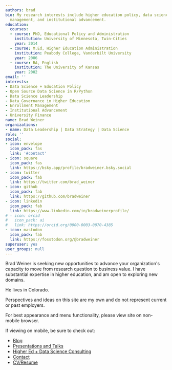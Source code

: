 ```yaml
---
authors: brad
bio: My research interests include higher education policy, data science, enrollment
  management, and institutional advancement.
education:
  courses:
  - course: PhD, Educational Policy and Administration
    institution: University of Minnesota, Twin-Cities
    year: 2014
  - course: M.Ed, Higher Education Administration
    institution: Peabody College, Vanderbilt University
    year: 2006
  - course: BA, English
    institution: The University of Kansas
    year: 2002
email: ''
interests:
- Data Science + Education Policy
- Open Source Data Science in R/Python
- Data Science Leadership
- Data Governance in Higher Education
- Enrollment Management
- Institutional Advancement
- University Finance
name: Brad Weiner
organizations:
- name: Data Leadership | Data Strategy | Data Science
role: ''
social:
- icon: envelope
  icon_pack: fas
  link: '#contact'
- icon: square
  icon_pack: fas
  link: https://bsky.app/profile/bradweiner.bsky.social
- icon: twitter
  icon_pack: fab
  link: https://twitter.com/brad_weiner
- icon: github
  icon_pack: fab
  link: https://github.com/bradweiner
- icon: linkedin
  icon_pack: fab
  link: https://www.linkedin.com/in/bradweinerprofile/
# - icon: orcid
#   icon_pack: ai
#   link: https://orcid.org/0000-0003-0070-4385
- icon: mastodon
  icon_pack: fab
  link: https://fosstodon.org/@bradweiner
superuser: yes
user_groups: null
---
```


Brad Weiner is seeking new opportunities to advance your organization's capacity to move from research question to business value. I have substantial expertise in higher education, and am open to exploring new domains.

He lives in Colorado.

Perspectives and ideas on this site are my own and do not represent current or past employers.

For best appearance and menu functionality, please view site on non-mobile browser.

If viewing on mobile, be sure to check out:

-   [Blog](https://bradweiner.info/post/)
-   [Presentations and Talks](https://bradweiner.info/talk)
-   [Higher Ed + Data Science Consulting](https://bradweiner.info/consulting/)
-   [Contact](https://bradweiner.info/#contact)
-   [CV/Resume](https://bradweiner.info/files/weiner_brad_resume.pdf)
